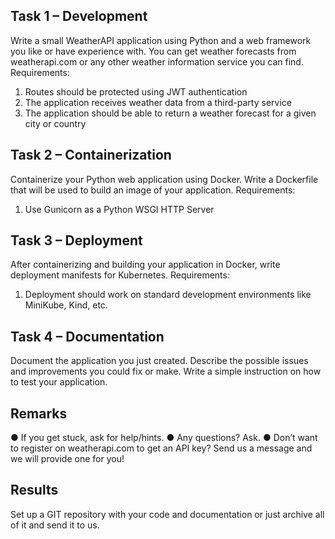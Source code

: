 ## Task 1 – Development
Write a small WeatherAPI application using Python and a web framework you like or have
experience with. You can get weather forecasts from weatherapi.com or any other weather
information service you can find.
Requirements:
1. Routes should be protected using JWT authentication
2. The application receives weather data from a third-party service
3. The application should be able to return a weather forecast for a given city or country

## Task 2 – Containerization
Containerize your Python web application using Docker. Write a Dockerfile that will be used to
build an image of your application.
Requirements:
1. Use Gunicorn as a Python WSGI HTTP Server

## Task 3 – Deployment
After containerizing and building your application in Docker, write deployment manifests for
Kubernetes.
Requirements:
1. Deployment should work on standard development environments like MiniKube, Kind,
etc.

## Task 4 – Documentation
Document the application you just created. Describe the possible issues and improvements you
could fix or make. Write a simple instruction on how to test your application.

## Remarks
● If you get stuck, ask for help/hints.
● Any questions? Ask.
● Don’t want to register on weatherapi.com to get an API key? Send us a message and we
will provide one for you!

## Results
Set up a GIT repository with your code and documentation or just archive all of it and send it to
us.
